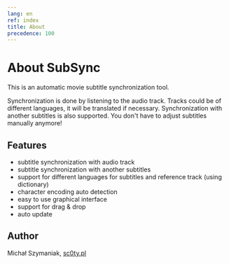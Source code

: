 ```yaml
---
lang: en
ref: index
title: About
precedence: 100
---
```

# About SubSync
This is an automatic movie subtitle synchronization tool.

Synchronization is done by listening to the audio track.
Tracks could be of different languages, it will be translated if necessary.
Synchronization with another subtitles is also supported.
You don't have to adjust subtitles manually anymore!

## Features
* subtitle synchronization with audio track
* subtitle synchronization with another subtitles
* support for different languages for subtitles and reference track (using dictionary)
* character encoding auto detection
* easy to use graphical interface
* support for drag & drop
* auto update

## Author
Michał Szymaniak, [sc0ty.pl](http://sc0ty.pl)
